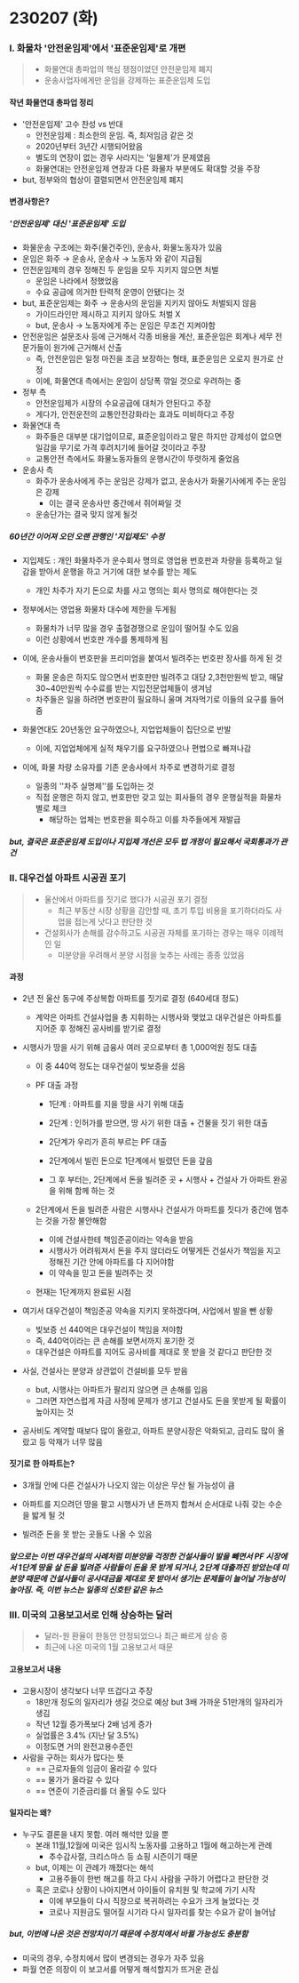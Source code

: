 # 230207 (화)



### Ⅰ. 화물차 '안전운임제'에서 '표준운임제'로 개편

> - 화물연대 총파업의 핵심 쟁점이었던 안전운임제 폐지
> - 운송사업자에게만 운임을 강제하는 표준운임제 도입



#### 작년 화물연대 총파업 정리

- '안전운임제' 고수 찬성 vs 반대
  - 안전운임제 : 최소한의 운임. 즉, 최저임금 같은 것
  - 2020년부터 3년간 시행되어왔음
  - 별도의 연장이 없는 경우 사라지는 '일몰제'가 문제였음
  - 화물연대는 안전운임제 연장과 다른 화물차 부분에도 확대할 것을 주장
- but, 정부와의 협상이 결렬되면서 안전운임제 폐지



#### 변경사항은?

##### '안전운임제' 대신 '표준운임제' 도입

- 화물운송 구조에는 화주(물건주인), 운송사, 화물노동자가 있음
- 운임은 화주 → 운송사, 운송사 → 노동자 와 같이 지급됨
- 안전운임제의 경우 정해진 두 운임을 모두 지키지 않으면 처벌
  - 운임은 나라에서 정했었음
  - 수요 공급에 의거한 탄력적 운영이 안됐다는 것
- but, 표준운임제는 화주 → 운송사의 운임을 지키지 않아도 처벌되지 않음
  - 가이드라인만 제시하고 지키지 않아도 처벌 X
  - but, 운송사 → 노동자에게 주는 운임은 무조건 지켜야함
- 안전운임은 설문조사 등에 근거해서 각종 비용을 계산, 표준운임은 회계나 세무 전문가들이 원가에 근거해서 산출
  - 즉, 안전운임은 일정 마진을 조금 보장하는 형태, 표준운임은 오로지 원가로 산정
  - 이에, 화물연대 측에서는 운임이 상당폭 깎일 것으로 우려하는 중
- 정부 측
  - 안전운임제가 시장의 수요공급에 대처가 안된다고 주장
  - 게다가, 안전운전의 교통안전강화라는 효과도 미비하다고 주장
- 화물연대 측
  - 화주들은 대부분 대기업이므로, 표준운임이라고 말은 하지만 강제성이 없으면 일감을 무기로 가격 후려치기에 들어갈 것이라고 주장
  - 교통안전 측에서도 화물노동자들의 운행시간이 뚜렷하게 줄었음
- 운송사 측
  - 화주가 운송사에게 주는 운임은 강제가 없고, 운송사가 화물기사에게 주는 운임은 강제
    - 이는 결국 운송사만 중간에서 쥐어짜일 것
  - 운송단가는 결국 맞지 않게 될것



##### 60년간 이어져 오던 오랜 관행인 '지입제도' 수정

- 지입제도 :  개인 화물차주가 운수회사 명의로 영업용 번호판과 차량을 등록하고 일감을 받아서 운행을 하고 거기에 대한 보수를 받는 제도

  - 개인 차주가 자기 돈으로 차를 사고 명의는 회사 명의로 해야한다는 것

- 정부에서는 영업용 화물차 대수에 제한을 두게됨 

  - 화물차가 너무 많을 경우 출혈경쟁으로 운임이 떨어질 수도 있음
  - 이런 상황에서 번호판 개수를 통제하게 됨

- 이에, 운송사들이 번호판을 프리미엄을 붙여서 빌려주는 번호판 장사를 하게 된 것

  - 화물 운송은 하지도 않으면서 번호판만 빌려주고 대당 2,3천만원씩 받고, 매달 30~40만원씩 수수료를 받는 지입전문업체들이 생겨남
  - 차주들은 일을 하려면 번호판이 필요하니 울며 겨자먹기로 이들의 요구를 들어줌

- 화물연대도 20년동안 요구하였으나, 지업업체들이 집단으로 반발

  - 이에, 지업업체에게 실적 채우기를 요구하였으나 편법으로 빠져나감

- 이에, 화물 차량 소유자를 기존 운송사에서 차주로 변경하기로 결정

  - 일종의 ''차주 실명제''를 도입하는 것
  - 직접 운행은 하지 않고, 번호판만 갖고 있는 회사들의 경우 운행실적을 화물차 별로 체크
    - 해당하는 업체는 번호판을 회수하고 이를 차주들에게 재발급

  

##### but, 결국은 표준운임제 도입이나 지입제 개선은 모두 법 개정이 필요해서 국회통과가 관건





### Ⅱ. 대우건설 아파트 시공권 포기

> - 울산에서 아파트를 짓기로 했다가 시공권 포기 결정
>   - 최근 부동산 시장 상황을 감안할 때, 초기 투입 비용을 포기하더라도 사업을 접는게 낫다고 판단한 것
> - 건설회사가 손해를 감수하고도 시공권 자체를 포기하는 경우는 매우 이례적인 일
>   - 미분양을 우려해서 분양 시점을 늦추는 사례는 종종 있었음



#### 과정

- 2년 전 울산 동구에 주상복합 아파트를 짓기로 결정 (640세대 정도)

  - 계약은 아파트 건설사업을 총 지휘하는 시행사와 맺었고 대우건설은 아파트를 지어준 후 정해진 공사비를 받기로 결정

- 시행사가 땅을 사기 위해 금융사 여러 곳으로부터 총 1,000억원 정도 대출

  - 이 중 440억 정도는 대우건설이 빚보증을 섰음

  - PF 대출 과정

    - 1단계 : 아파트를 지을 땅을 사기 위해 대출

    - 2단계 : 인허가를 받으면, 땅 사기 위한 대출 + 건물을 짓기 위한 대출
    - 2단계가 우리가 흔히 부르는 PF 대출
    - 2단계에서 빌린 돈으로 1단계에서 빌렸던 돈을 갚음
    - 그 후 부터는, 2단계에서 돈을 빌려준 곳 + 시행사 + 건설사 가 아파트 완공을 위해 함께 하는  것

  - 2단계에서 돈을 빌려준 사람은 시행사나 건설사가 아파트를 짓다가 중간에 멈추는 것을 가장 불안해함

    - 이에 건설사한테 책임준공이라는 약속을 받음
    - 시행사가 어려워져서 돈을 주지 않더라도 어떻게든 건설사가 책임을 지고 정해진 기간 안에 아파트를 다 지어야함
    - 이 약속을 믿고 돈을 빌려주는 것

  - 현재는 1단계까지 완료된 시점

- 여기서 대우건설이 책임준공 약속을 지키지 못하겠다며, 사업에서 발을 뺀 상황

  - 빚보증 선 440억은 대우건설이 책임을 져야함
  - 즉, 440억이라는 큰 손해를 보면서까지 포기한 것
  - 대우건설은 아파트를 지어도 공사비를 제대로 못 받을 것 같다고 판단한 것

- 사실, 건설사는 분양과 상관없이 건설비를 모두 받음

  - but, 시행사는 아파트가 팔리지 않으면 큰 손해를 입음
  - 그러면 자연스럽게 자금 사정에 문제가 생기고 건설사도 돈을 못받게 될 확률이 높아지는 것

- 공사비도 계약할 때보다 많이 올랐고, 아파트 분양시장은 악화되고, 금리도 많이 올랐고 등 악재가 너무 많음



#### 짓기로 한 아파트는?

- 3개월 안에 다른 건설사가 나오지 않는 이상은 무산 될 가능성이 큼

- 아파트를 지으려던 땅을 팔고 시행사가 낸 돈까지 합쳐서 순서대로 나줘 갖는 수순을 밟게 될 것

- 빌려준 돈을 못 받는 곳들도 나올 수 있음

  

##### 앞으로는 이번 대우건설의 사례처럼 미분양을 걱정한 건설사들이 발을 빼면서 PF 시장에서 1단계 땅을 살 돈을 빌려준 사람들이 돈을 못 받게 되거나, 2단계 대출까진 받았는데 미분양 때문에 건설사들이 공사대금을 제대로 못 받아서 생기는 문제들이 늘어날 가능성이 높아짐. 즉, 이번 뉴스는 일종의 신호탄 같은 뉴스





### Ⅲ. 미국의 고용보고서로 인해 상승하는 달러

> - 달러-원 환율이 한동안 안정되었으나 최근 빠르게 상승 중
> - 최근에 나온 미국의 1월 고용보고서 때문



#### 고용보고서 내용

- 고용시장이 생각보다 너무 뜨겁다고 주장
  - 18만개 정도의 일자리가 생길 것으로 예상 but 3배 가까운 51만개의 일자리가 생김
  - 작년 12월 증가폭보다 2배 넘게 증가
  - 실업률은 3.4% (지난 달 3.5%)
  - 이정도면 거의 완전고용수준인 
- 사람을 구하는 회사가 많다는 뜻
  - == 근로자들의 임금이 올라갈 수 있다
  - == 물가가 올라갈 수 있다
  - == 연준이 기준금리를 더 올릴 수도 있다



#### 일자리는 왜?

- 누구도 결론을 내지 못함. 여러 해석만 있을 뿐
  - 본래 11월,12월에 미국은 임시직 노동자를 고용하고 1월에 해고하는게 관례
    - 추수감사절, 크리스마스 등 쇼핑 시즌이기 때문
  - but, 이제는 이 관례가 깨졌다는 해석
    - 고용주들이 한번 해고를 하고 다시 사람을 구하기 어렵다고 판단한 것
  - 혹은 코로나 상황이 나아지면서 아이들이 유치원 및 학교에 가기 시작
    - 이에 부모들이 다시 직장으로 복귀하려는 수요가 크게 늘었다는 것
    - 코로나 지원금도 떨어질 시기라 다시 일자리를 찾는 수요가 같이 늘어남



##### but, 이번에 나온 것은 전망치이기 때문에 수정치에서 바뀔 가능성도 충분함 

- 미국의 경우, 수정치에서 많이 변경되는 경우가 자주 있음
- 파월 연준 의장이 이 보고서를 어떻게 해석할지가 뜨거운 관심
